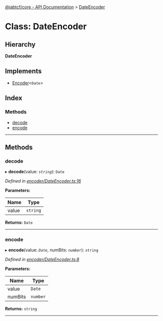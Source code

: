 [@iabtcf/core - API Documentation](../README.md) > [DateEncoder](../classes/dateencoder.md)

# Class: DateEncoder

## Hierarchy

**DateEncoder**

## Implements

* [Encoder](../interfaces/encoder.md)<`Date`>

## Index

### Methods

* [decode](dateencoder.md#decode)
* [encode](dateencoder.md#encode)

---

## Methods

<a id="decode"></a>

###  decode

▸ **decode**(value: *`string`*): `Date`

*Defined in [encoder/DateEncoder.ts:16](https://github.com/chrispaterson/iabtcf-es/blob/5dac6b3/modules/core/src/encoder/DateEncoder.ts#L16)*

**Parameters:**

| Name | Type |
| ------ | ------ |
| value | `string` |

**Returns:** `Date`

___
<a id="encode"></a>

###  encode

▸ **encode**(value: *`Date`*, numBits: *`number`*): `string`

*Defined in [encoder/DateEncoder.ts:8](https://github.com/chrispaterson/iabtcf-es/blob/5dac6b3/modules/core/src/encoder/DateEncoder.ts#L8)*

**Parameters:**

| Name | Type |
| ------ | ------ |
| value | `Date` |
| numBits | `number` |

**Returns:** `string`

___

